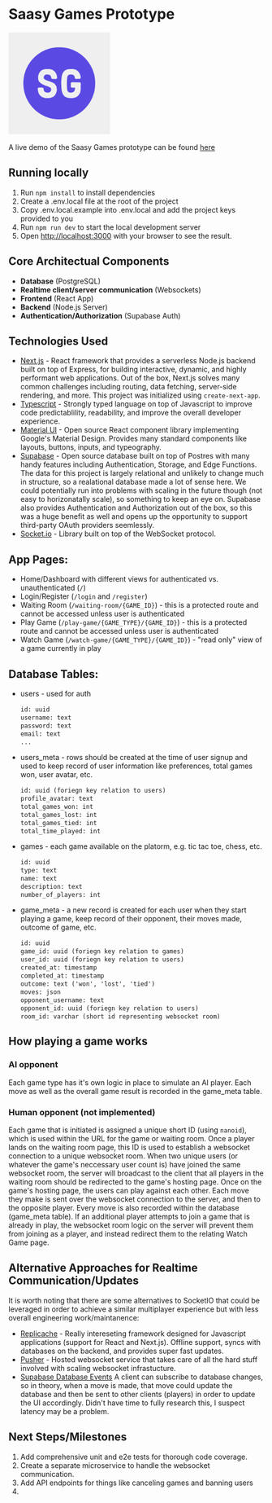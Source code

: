 # Saasy Games Prototype
<img src="public/images/logos/saasy-games-1.png" width="200" />

A live demo of the Saasy Games prototype can be found [here](https://game-platform-mmlg3tt7h-camlough.vercel.app/)

## Running locally
1. Run `npm install` to install dependencies
2. Create a .env.local file at the root of the project
3. Copy .env.local.example into .env.local and add the project keys provided to you
4. Run `npm run dev` to start the local development server
5. Open [http://localhost:3000](http://localhost:3000) with your browser to see the result.

## Core Architectual Components
* **Database** (PostgreSQL)
* **Realtime client/server communication** (Websockets)
* **Frontend** (React App)
* **Backend** (Node.js Server) 
* **Authentication/Authorization** (Supabase Auth)

## Technologies Used
* [Next.js](https://nextjs.org/) - React framework that provides a serverless Node.js backend built on top of Express, for building interactive, dynamic, and highly performant web applications. Out of the box, Next.js solves many common challenges including routing, data fetching, server-side rendering, and more. This project was initialized using `create-next-app`.
* [Typescript](https://www.typescriptlang.org/) - Strongly typed language on top of Javascript to improve code predictablility, readability, and improve the overall developer experience. 
* [Material UI](https://mui.com/material-ui/getting-started/overview/) - Open source React component library implementing Google's Material Design. Provides many standard components like layouts, buttons, inputs, and typeography. 
* [Supabase](https://supabase.com/) - Open source database built on top of Postres with many handy features including Authentication, Storage, and Edge Functions. The data for this project is largely relational and unlikely to change much in structure, so a realational database made a lot of sense here. We could potentially run into problems with scaling in the future though (not easy to horizonatally scale), so something to keep an eye on. Supabase also provides Authentication and Authorization out of the box, so this was a huge benefit as well and opens up the opportunity to support third-party OAuth providers seemlessly.
* [Socket.io](https://socket.io/) - Library built on top of the WebSocket protocol.


## App Pages: 
* Home/Dashboard with different views for authenticated vs. unauthenticated (`/`)
* Login/Register (`/login` and `/register`)
* Waiting Room (`/waiting-room/{GAME_ID}`) - this is a protected route and cannot be accessed unless user is authenticated
* Play Game (`/play-game/{GAME_TYPE}/{GAME_ID}`) - this is a protected route and cannot be accessed unless user is authenticated
* Watch Game (`/watch-game/{GAME_TYPE}/{GAME_ID}`) - "read only" view of a game currently in play

## Database Tables:
* users - used for auth
    ```
    id: uuid
    username: text
    password: text
    email: text
    ...
    ```
* users_meta - rows should be created at the time of user signup and used to keep record of user information like preferences, total games won, user avatar, etc.
    ```
    id: uuid (foriegn key relation to users)
    profile_avatar: text
    total_games_won: int
    total_games_lost: int
    total_games_tied: int
    total_time_played: int
    ```
* games - each game available on the platorm, e.g. tic tac toe, chess, etc. 
    ```
    id: uuid
    type: text
    name: text
    description: text
    number_of_players: int
    ```
* game_meta - a new record is created for each user when they start playing a game, keep record of their opponent, their moves made, outcome of game, etc. 
    ```
    id: uuid
    game_id: uuid (foriegn key relation to games)
    user_id: uuid (foriegn key relation to users)
    created_at: timestamp
    completed_at: timestamp
    outcome: text ('won', 'lost', 'tied')
    moves: json
    opponent_username: text
    opponent_id: uuid (foriegn key relation to users)
    room_id: varchar (short id representing websocket room)
    ```

## How playing a game works
### AI opponent
Each game type has it's own logic in place to simulate an AI player. Each move as well as the overall game result is recorded in the game_meta table. 

### Human opponent (not implemented)
Each game that is initiated is assigned a unique short ID (using `nanoid`), which is used within the URL for the game or waiting room. Once a player lands on the waiting room page, this ID is used to establish a websocket connection to a unique websocket room. When two unique users (or whatever the game's neccessary user count is) have joined the same websocket room, the server will broadcast to the client that all players in the waiting room should be redirected to the game's hosting page. Once on the game's hosting page, the users can play against each other. Each move they make is sent over the websocket connection to the server, and then to the opposite player. Every move is also recorded within the database (game_meta table). If an additional player attempts to join a game that is already in play, the websocket room logic on the server will prevent them from joining as a player, and instead redirect them to the relating Watch Game page.


## Alternative Approaches for Realtime Communication/Updates
It is worth noting that there are some alternatives to SocketIO that could be leveraged in order to achieve a similar multiplayer experience but with less overall engineering work/maintanence:
* [Replicache](https://replicache.dev/) - Really intereseting framework designed for Javascript applications (support for React and Next.js). Offline support, syncs with databases on the backend, and provides super fast updates.
* [Pusher](https://pusher.com/channels) - Hosted websocket service that takes care of all the hard stuff involved with scaling websocket infrastucture.
* [Supabase Database Events](https://supabase.com/docs/reference/javascript/subscribe) A client can subscribe to database changes, so in theory, when a move is made, that move could update the database and then be sent to other clients (players) in order to update the UI accordingly. Didn't have time to fully research this, I suspect latency may be a problem.

## Next Steps/Milestones
1. Add comprehensive unit and e2e tests for thorough code coverage.
2. Create a separate microservice to handle the websocket communication.
3. Add API endpoints for things like canceling games and banning users
4. 